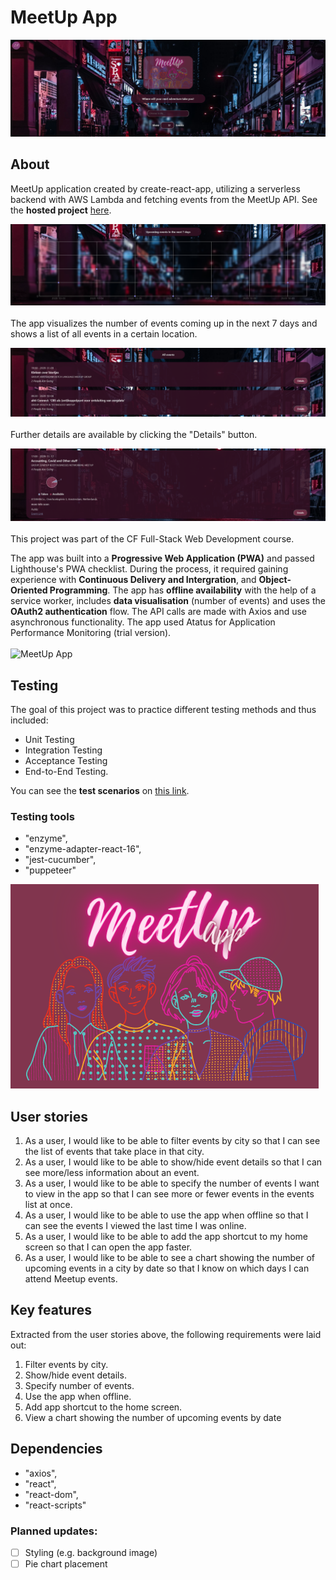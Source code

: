 # MeetUp App

![MeetUp App](src/img/meetupL.PNG)

## About
MeetUp application created by create-react-app, utilizing a serverless backend with AWS Lambda and fetching events from the MeetUp API. See the **hosted project** [here](https://lillapulay.github.io/meetup/). <br />

![data visualization](src/img/meetupL2.PNG)<br /><br />
The app visualizes the number of events coming up in the next 7 days and shows a list of all events in a certain location. <br>


![MeetUp App](src/img/meetupL3.PNG)<br /><br />
Further details are available by clicking the "Details" button. 


![MeetUp App](src/img/meetupL4.PNG)<br /><br />
This project was part of the CF Full-Stack Web Development course. 

The app was built into a **Progressive Web Application (PWA)** and passed Lighthouse's PWA checklist. During the process, it required gaining experience with **Continuous Delivery and Intergration**, and **Object-Oriented Programming**. The app has **offline availability** with the help of a service worker, includes **data visualisation** (number of events) and uses the **OAuth2 authentication** flow. The API calls are made with Axios and use asynchronous functionality. The app used Atatus for Application Performance Monitoring (trial version).<br /><br />
![MeetUp App](src/img/meetupmobile.png)<br />

## Testing
The goal of this project was to practice different testing methods and thus included:
- Unit Testing
- Integration Testing
- Acceptance Testing
- End-to-End Testing.

You can see the **test scenarios** on [this link](https://lillapulay.dev/files/Test_Scenarios.pdf).

### Testing tools
- "enzyme",
- "enzyme-adapter-react-16",
- "jest-cucumber",
- "puppeteer"


![MeetUp App](src/img/logotitle.png)
## User stories
1. As a user, I would like to be able to filter events by city so that I can see the list of events that take place in that city.
2. As a user, I would like to be able to show/hide event details so that I can see more/less information about an event.
3. As a user, I would like to be able to specify the number of events I want to view in the app so that I can see more or fewer events in the events list at once.
4. As a user, I would like to be able to use the app when offline so that I can see the events I viewed the last time I was online.
5. As a user, I would like to be able to add the app shortcut to my home screen so that I can open the app faster.
6. As a user, I would like to be able to see a chart showing the number of upcoming events in a city by date so that I know on which days I can attend Meetup events.

## Key features
Extracted from the user stories above, the following requirements were laid out:
1. Filter events by city.
2. Show/hide event details.
3. Specify number of events.
4. Use the app when offline.
5. Add app shortcut to the home screen.
6. View a chart showing the number of upcoming events by date

## Dependencies
- "axios",
- "react",
- "react-dom",
- "react-scripts"

### Planned updates:
- [ ] Styling (e.g. background image)
- [ ] Pie chart placement
